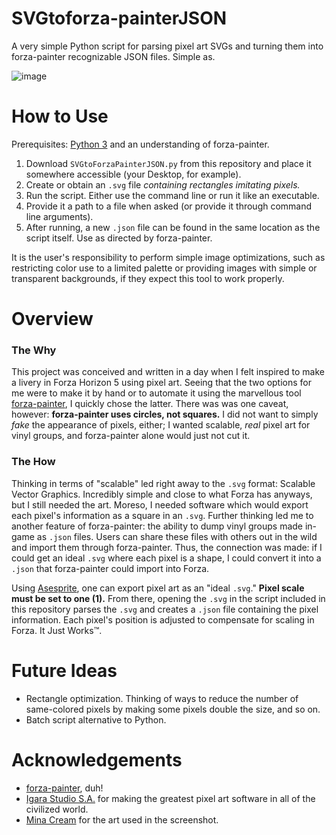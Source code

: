 # SVGtoforza-painterJSON
A very simple Python script for parsing pixel art SVGs and turning them into forza-painter recognizable JSON files. Simple as.

![image](https://github.com/user-attachments/assets/0969c068-3251-4bb4-8519-71898d303ed2)

# How to Use
Prerequisites: [Python 3](https://www.python.org/) and an understanding of forza-painter.
1. Download `SVGtoForzaPainterJSON.py` from this repository and place it somewhere accessible (your Desktop, for example).
2. Create or obtain an `.svg` file *containing rectangles imitating pixels.*
4. Run the script. Either use the command line or run it like an executable.
5. Provide it a path to a file when asked (or provide it through command line arguments).
7. After running, a new `.json` file can be found in the same location as the script itself. Use as directed by forza-painter.

It is the user's responsibility to perform simple image optimizations, such as restricting color use to a limited palette or providing images with simple or transparent backgrounds, if they expect this tool to work properly.

# Overview
### The Why
This project was conceived and written in a day when I felt inspired to make a livery in Forza Horizon 5 using pixel art. Seeing that the two options for me were to make it by hand or to automate it using the marvellous tool [forza-painter](https://github.com/forza-painter/forza-painter), I quickly chose the latter. There was was one caveat, however: **forza-painter uses circles, not squares.** I did not want to simply *fake* the appearance of pixels, either; I wanted scalable, *real* pixel art for vinyl groups, and forza-painter alone would just not cut it.

### The How
Thinking in terms of "scalable" led right away to the `.svg` format: Scalable Vector Graphics. Incredibly simple and close to what Forza has anyways, but I still needed the art. Moreso, I needed software which would export each pixel's information as a square in an `.svg`. Further thinking led me to another feature of forza-painter: the ability to dump vinyl groups made in-game as `.json` files. Users can share these files with others out in the wild and import them through forza-painter. Thus, the connection was made: if I could get an ideal `.svg` where each pixel is a shape, I could convert it into a `.json` that forza-painter could import into Forza.

Using [Asesprite](https://www.aseprite.org/), one can export pixel art as an "ideal `.svg`." **Pixel scale must be set to one (1).** From there, opening the `.svg` in the script included in this repository parses the `.svg` and creates a `.json` file containing the pixel information. Each pixel's position is adjusted to compensate for scaling in Forza. It Just Works™️.

# Future Ideas
- Rectangle optimization. Thinking of ways to reduce the number of same-colored pixels by making some pixels double the size, and so on.
- Batch script alternative to Python.

# Acknowledgements
- [forza-painter](https://github.com/forza-painter/forza-painter), duh!
- [Igara Studio S.A.](https://www.aseprite.org/) for making the greatest pixel art software in all of the civilized world.
- [Mina Cream](https://x.com/MinaCreamu) for the art used in the screenshot.
